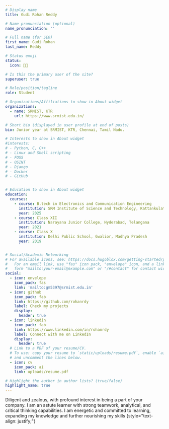 ```yaml
---
# Display name
title: Gudi Rohan Reddy

# Name pronunciation (optional)
name_pronunciation: ''

# Full name (for SEO)
first_name: Gudi Rohan
last_name: Reddy

# Status emoji
status:
  icon: 👨‍💻

# Is this the primary user of the site?
superuser: true

# Role/position/tagline
role: Student

# Organizations/Affiliations to show in About widget
organizations:
  - name: SRMIST, KTR
    url: https://www.srmist.edu.in/

# Short bio (displayed in user profile at end of posts)
bio: Junior year at SRMIST, KTR, Chennai, Tamil Nadu.

# Interests to show in About widget
#interests:
# - Python, C, C++
# - Linux and Shell scripting
# - FOSS
# - OSINT
# - Django
# - Docker
# - GitHub


# Education to show in About widget
education:
  courses:
    - course: B.tech in Electronics and Communication Engineering
      institution: SRM Institute of Science and Technology, Kattankulathur, Chennai, Tamil Nadu
      year: 2025
    - course: Class XII
      institution: Narayana Junior College, Hyderabad, Telangana
      year: 2021
    - course: Class X
      institution: Delhi Public School, Gwalior, Madhya Pradesh
      year: 2019


# Social/Academic Networking
# For available icons, see: https://docs.hugoblox.com/getting-started/page-builder/#icons
#   For an email link, use "fas" icon pack, "envelope" icon, and a link in the
#   form "mailto:your-email@example.com" or "/#contact" for contact widget.
social:
  - icon: envelope
    icon_pack: fas
    link: 'mailto:gm5397@srmist.edu.in'
  - icon: github
    icon_pack: fab
    link: https://github.com/rohanrdy
    label: Check my projects
    display:
      header: true
  - icon: linkedin
    icon_pack: fab
    link: https://www.linkedin.com/in/rohanrdy
    label: Connect with me on LinkedIn
    display:
      header: true
  # Link to a PDF of your resume/CV.
  # To use: copy your resume to `static/uploads/resume.pdf`, enable `ai` icons in `params.yaml`,
  # and uncomment the lines below.
  - icon: cv
    icon_pack: ai
    link: uploads/resume.pdf

# Highlight the author in author lists? (true/false)
highlight_name: true
---
```


Diligent and zealous, with profound interest in being a part of your company. I am an astute learner with strong teamwork, analytical, and critical thinking capabilities. I am energetic and committed to learning, expanding my knowledge and further nourishing my skills
{style="text-align: justify;"}

